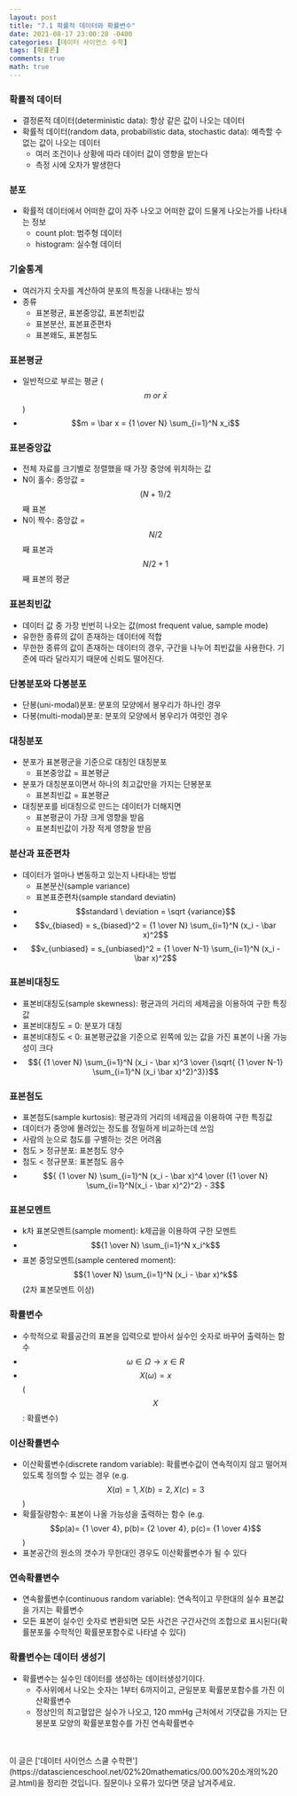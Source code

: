 ```yaml
---
layout: post
title: "7.1 확률적 데이터와 확률변수"
date: 2021-08-17 23:00:28 -0400
categories: [데이터 사이언스 수학]
tags: [확률론]
comments: true
math: true
---
```


### 확률적 데이터
- 결정론적 데이터(deterministic data): 항상 같은 값이 나오는 데이터
- 확률적 데이터(random data, probabilistic data, stochastic data): 예측할 수 없는 값이 나오는 데이터
    - 여러 조건이나 상황에 따라 데이터 값이 영향을 받는다
    - 측정 시에 오차가 발생한다

### 분포
- 확률적 데이터에서 어떠한 값이 자주 나오고 어떠한 값이 드물게 나오는가를 나타내는 정보
    - count plot: 범주형 데이터
    - histogram: 실수형 데이터

### 기술통계
- 여러가지 숫자를 계산하여 분포의 특징을 나태내는 방식
- 종류
    - 표본평균, 표본중앙값, 표본최빈값
    - 표본분산, 표본표준편차
    - 표본왜도, 표본첨도

### 표본평균
- 일반적으로 부르는 평균 ($$m \ or \ \bar x$$)
- $$m = \bar x = {1 \over N} \sum_{i=1}^N x_i$$

### 표본중앙값
- 전체 자료를 크기별로 정렬했을 때 가장 중앙에 위치하는 값
- N이 홀수: 중앙값 = $$(N+1)/2$$째 표본
- N이 짝수: 중앙값 = $$N/2$$째 표본과 $$N/2+1$$째 표본의 평균

### 표본최빈값
- 데이터 값 중 가장 빈번히 나오는 값(most frequent value, sample mode)
- 유한한 종류의 값이 존재하는 데이터에 적합
- 무한한 종류의 값이 존재하는 데이터의 경우, 구간을 나누어 최빈값을 사용한다. 기준에 따라 달라지기 때문에 신뢰도 떨어진다.

### 단봉분포와 다봉분포
- 단봉(uni-modal)분포: 분포의 모양에서 봉우리가 하나인 경우
- 다봉(multi-modal)분포: 분포의 모양에서 봉우리가 여럿인 경우

### 대칭분포
- 분포가 표본평군을 기준으로 대칭인 대칭분포
    - 표본중앙값 = 표본평균
- 분포가 대칭분포이면서 하나의 최고값만을 가지는 단봉분포
    - 표본최빈값 = 표본평균
- 대칭분포를 비대칭으로 만드는 데이터가 더해지면
    - 표본평균이 가장 크게 영향을 받음
    - 표본최빈값이 가장 적게 영향을 받음

### 분산과 표준편차
- 데이터가 얼마나 변동하고 있는지 나타내는 방법
    - 표본분산(sample variance)
    - 표본표준편차(sample standard deviatin)  
- $$standard \ deviation = \sqrt {variance}$$
- $$v_{biased} = s_{biased}^2 = {1 \over N} \sum_{i=1}^N (x_i - \bar x)^2$$
- $$v_{unbiased} = s_{unbiased}^2 = {1 \over N-1} \sum_{i=1}^N (x_i - \bar x)^2$$

### 표본비대칭도
- 표본비대칭도(sample skewness): 평균과의 거리의 세제곱을 이용하여 구한 특징값
- 표본비대칭도 = 0: 분포가 대칭
- 표본비대칭도 < 0: 표본평균값을 기준으로 왼쪽에 있는 값을 가진 표본이 나올 가능성이 크다
- $${ {1 \over N} \sum_{i=1}^N (x_i - \bar x)^3 \over {\sqrt{ {1 \over N-1} \sum_{i=1}^N (x_i \bar x)^2}^3}}$$

### 표본첨도
- 표본첨도(sample kurtosis): 평균과의 거리의 네제곱을 이용하여 구한 특징값
- 데이터가 중앙에 몰려있는 정도를 정밀하게 비교하는데 쓰임
- 사람의 눈으로 첨도를 구별하는 것은 어려움
- 첨도 > 정규분포: 표본첨도 양수
- 첨도 < 정규분포: 표본첨도 음수
- $${ {1 \over N} \sum_{i=1}^N (x_i - \bar x)^4 \over ({1 \over N} \sum_{i=1}^N(x_i - \bar x)^2)^2} - 3$$

### 표본모멘트
- k차 표본모멘트(sample moment): k제곱을 이용하여 구한 모멘트
- $${1 \over N} \sum_{i=1}^N x_i^k$$
- 표본 중앙모멘트(sample centered moment): $${1 \over N} \sum_{i=1}^N (x_i - \bar x)^k$$ (2차 표본모멘트 이상)

### 확률변수
- 수학적으로 확률공간의 표본을 입력으로 받아서 실수인 숫자로 바꾸어 출력하는 함수
- $$\omega \in \Omega \rightarrow x \in R$$
- $$X(\omega) = x$$ ($$X$$: 확률변수)

### 이산확률변수
- 이산확률변수(discrete random variable): 확률변수값이 연속적이지 않고 떨어져 있도록 정의할 수 있는 경우 (e.g. $$X(a) = 1, X(b) = 2, X(c) = 3$$)
- 확률질량함수: 표본이 나올 가능성을 출력하는 함수 (e.g. $$p(a)= {1 \over 4}, p(b)= {2 \over 4}, p(c)= {1 \over 4}$$)
- 표본공간의 원소의 갯수가 무한대인 경우도 이산확률변수가 될 수 있다

### 연속확률변수
- 연속활률변수(continuous random variable): 연속적이고 무한대의 실수 표본값을 가지는 확률변수
- 모든 표본이 실수인 숫자로 변환되면 모든 사건은 구간사건의 조합으로 표시된다(확률분포룰 수학적인 확률분포함수로 나타낼 수 있다)

### 확률변수는 데이터 생성기
- 확률변수는 실수인 데이터를 생성하는 데이터생성기이다.
    - 주사위에서 나오는 숫자는 1부터 6까지이고, 균일분포 확률분포함수를 가진 이산확률변수
    - 정상인의 최고혈압은 실수가 나오고, 120 mmHg 근처에서 기댓값을 가지는 단봉분포 모양의 확률분포함수를 가진 연속확률변수

<br/>
<br/>
이 글은 ['데이터 사이언스 스쿨 수학편'](https://datascienceschool.net/02%20mathematics/00.00%20소개의%20글.html)을 정리한 것입니다.
질문이나 오류가 있다면 댓글 남겨주세요.
